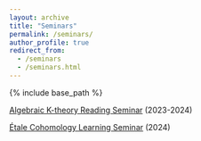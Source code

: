 ```yaml
---
layout: archive
title: "Seminars"
permalink: /seminars/
author_profile: true
redirect_from:
  - /seminars
  - /seminars.html
---
```

{% include base_path %}

[Algebraic K-theory Reading Seminar](https://jiantongliu.github.io/seminars/597K/) (2023-2024)

[Étale Cohomology Learning Seminar](https://jiantongliu.github.io/seminars/etaleSu24/) (2024)
